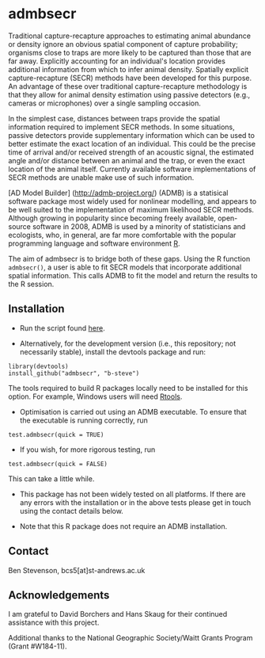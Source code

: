 # admbsecr

Traditional capture-recapture approaches to estimating animal abundance or density ignore an obvious spatial component of capture probability; organisms close to traps are more likely to be captured than those that are far away. Explicitly accounting for an individual's location provides additional information from which to infer animal density. Spatially explicit capture-recapture (SECR) methods have been developed for this purpose. An advantage of these over traditional capture-recapture methodology is that they allow for animal density estimation using passive detectors (e.g., cameras or microphones) over a single sampling occasion.

In the simplest case, distances between traps provide the spatial information required to implement SECR methods. In some situations, passive detectors provide supplementary information which can be used to better estimate the exact location of an individual. This could be the precise time of arrival and/or received strength of an acoustic signal, the estimated angle and/or distance between an animal and the trap, or even the exact location of the animal itself. Currently available software implementations of SECR methods are unable make use of such information.

[AD Model Builder] (http://admb-project.org/) (ADMB) is a statisical software package most widely used for nonlinear modelling, and appears to be well suited to the implementation of maximum likelihood SECR methods. Although growing in popularity since becoming freely available, open-source software in 2008, ADMB is used by a minority of statisticians and ecologists, who, in general, are far more comfortable with the popular programming language and software environment [R](http://www.r-project.org).

The aim of admbsecr is to bridge both of these gaps. Using the R function `admbsecr()`, a user is able to fit SECR models that incorporate additional spatial information. This calls ADMB to fit the model and return the results to the R session.

## Installation

* Run the script found [here](https://raw.githubusercontent.com/b-steve/admbsecr/master/inst/scripts/install.r).

* Alternatively, for the development version (i.e., this repository; not necessarily stable), install the devtools package and run: 
```
library(devtools)
install_github("admbsecr", "b-steve") 
```
The tools required to build R packages locally need to be installed for this option. For example, Windows users will need [Rtools](http://cran.r-project.org/bin/windows/Rtools/).

* Optimisation is carried out using an ADMB executable. To ensure that the executable is running correctly, run
```
test.admbsecr(quick = TRUE)
```

* If you wish, for more rigorous testing, run
```
test.admbsecr(quick = FALSE)
```
This can take a little while.

* This package has not been widely tested on all platforms. If there are any errors with the installation or in the above tests please get in touch using the contact details below.

* Note that this R package does not require an ADMB installation.

## Contact

Ben Stevenson, bcs5[at]st-andrews.ac.uk

## Acknowledgements

I am grateful to David Borchers and Hans Skaug for their continued assistance with this project.

Additional thanks to the National Geographic Society/Waitt Grants Program (Grant #W184-11).
